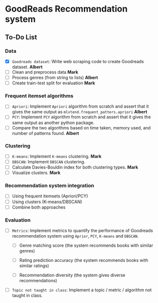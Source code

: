 # GoodReads Recommendation system

## To-Do List

### **Data**
- [x] `Goodreads dataset`: Write web scraping code to create Goodreads dataset. **Albert**
- [ ] Clean and preprocess data **Mark**
- [ ] Process genres (from string to lists) **Albert**
- [ ] Create train-test split for evaluation **Mark**

### **Frequent itemset algorithms**
- [ ] `Apriori`: Implement `Apriori` algorithm from scratch and assert that it gives the same output as `mlxtend.frequent_patters.apriori` **Albert**
- [ ] `PCY`: Implement `PCY` algorithm from scratch and assert that it gives the same output as another python package.
- [ ] Compare the two algorithms based on time taken, memory used, and number of patterns found. **Albert**

### **Clustering**
- [ ] `K-means`: Implement `K-means` clustering. **Mark**
- [ ] `DBSCAN`: Implement `DBSCAN` clustering.
- [ ] Calculate Davies-Bouldin index for both clustering types. **Mark**
- [ ] Visualize clusters. **Mark**

### **Recommendation system integration**
- [ ] Using frequent itemsets (Apriori/PCY)
- [ ] Using clusters (K-means/DBSCAN)
- [ ] Combine both approaches

### **Evaluation**
- [ ] `Metrics`: Implement metrics to quantify the performance of Goodreads recommendation system using `Aprior`, `PCY`, `K-means` and `DBSCAN`.
    - [ ] Genre matching score (the system recommends books with similar genres)
    - [ ] Rating prediction accuracy (the system recommends books with similar ratings)
    - [ ] Recommendation diversity (the system gives diverse recommendations)
     
        
- [ ] `Topic not taught in class`: Implement a topic / metric / algorithm not taught in class.
